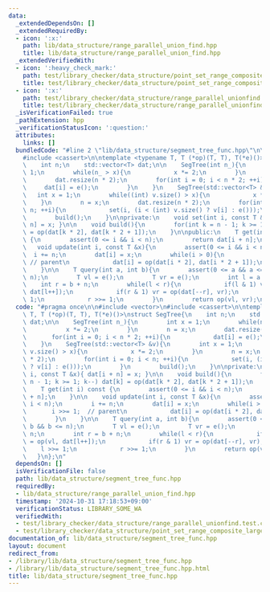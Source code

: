 ```yaml
---
data:
  _extendedDependsOn: []
  _extendedRequiredBy:
  - icon: ':x:'
    path: lib/data_structure/range_parallel_union_find.hpp
    title: lib/data_structure/range_parallel_union_find.hpp
  _extendedVerifiedWith:
  - icon: ':heavy_check_mark:'
    path: test/library_checker/data_structure/point_set_range_composite_large_array.test.cpp
    title: test/library_checker/data_structure/point_set_range_composite_large_array.test.cpp
  - icon: ':x:'
    path: test/library_checker/data_structure/range_parallel_unionfind.test.cpp
    title: test/library_checker/data_structure/range_parallel_unionfind.test.cpp
  _isVerificationFailed: true
  _pathExtension: hpp
  _verificationStatusIcon: ':question:'
  attributes:
    links: []
  bundledCode: "#line 2 \"lib/data_structure/segment_tree_func.hpp\"\n\n#include <vector>\n\
    #include <cassert>\n\ntemplate <typename T, T (*op)(T, T), T(*e)()>\nstruct SegTree{\n\
    \    int n;\n    std::vector<T> dat;\n\n    SegTree(int n_){\n        int x =\
    \ 1;\n        while(n_ > x){\n            x *= 2;\n        }\n        n = x;\n\
    \        dat.resize(n * 2);\n        for(int i = 0; i < n * 2; ++i){\n       \
    \     dat[i] = e();\n        }\n    }\n    SegTree(std::vector<T> &v){\n     \
    \   int x = 1;\n        while((int) v.size() > x){\n            x *= 2;\n    \
    \    }\n        n = x;\n        dat.resize(n * 2);\n        for(int i = 0; i <\
    \ n; ++i){\n            set(i, (i < (int) v.size() ? v[i] : e()));\n        }\n\
    \        build();\n    }\n\nprivate:\n    void set(int i, const T &x){ dat[i +\
    \ n] = x; }\n\n    void build(){\n        for(int k = n - 1; k >= 1; k--) dat[k]\
    \ = op(dat[k * 2], dat[k * 2 + 1]);\n    }\n\npublic:\n    T get(int i) const\
    \ {\n        assert(0 <= i && i < n);\n        return dat[i + n];\n    }\n\n \
    \   void update(int i, const T &x){\n        assert(0 <= i && i < n);\n      \
    \  i += n;\n        dat[i] = x;\n        while(i > 0){\n            i >>= 1; \
    \ // parent\n            dat[i] = op(dat[i * 2], dat[i * 2 + 1]);\n        }\n\
    \    }\n\n    T query(int a, int b){\n        assert(0 <= a && a <= b && b <=\
    \ n);\n        T vl = e();\n        T vr = e();\n        int l = a + n;\n    \
    \    int r = b + n;\n        while(l < r){\n            if(l & 1) vl = op(vl,\
    \ dat[l++]);\n            if(r & 1) vr = op(dat[--r], vr);\n            l >>=\
    \ 1;\n            r >>= 1;\n        }\n        return op(vl, vr);\n    }\n};\n"
  code: "#pragma once\n\n#include <vector>\n#include <cassert>\n\ntemplate <typename\
    \ T, T (*op)(T, T), T(*e)()>\nstruct SegTree{\n    int n;\n    std::vector<T>\
    \ dat;\n\n    SegTree(int n_){\n        int x = 1;\n        while(n_ > x){\n \
    \           x *= 2;\n        }\n        n = x;\n        dat.resize(n * 2);\n \
    \       for(int i = 0; i < n * 2; ++i){\n            dat[i] = e();\n        }\n\
    \    }\n    SegTree(std::vector<T> &v){\n        int x = 1;\n        while((int)\
    \ v.size() > x){\n            x *= 2;\n        }\n        n = x;\n        dat.resize(n\
    \ * 2);\n        for(int i = 0; i < n; ++i){\n            set(i, (i < (int) v.size()\
    \ ? v[i] : e()));\n        }\n        build();\n    }\n\nprivate:\n    void set(int\
    \ i, const T &x){ dat[i + n] = x; }\n\n    void build(){\n        for(int k =\
    \ n - 1; k >= 1; k--) dat[k] = op(dat[k * 2], dat[k * 2 + 1]);\n    }\n\npublic:\n\
    \    T get(int i) const {\n        assert(0 <= i && i < n);\n        return dat[i\
    \ + n];\n    }\n\n    void update(int i, const T &x){\n        assert(0 <= i &&\
    \ i < n);\n        i += n;\n        dat[i] = x;\n        while(i > 0){\n     \
    \       i >>= 1;  // parent\n            dat[i] = op(dat[i * 2], dat[i * 2 + 1]);\n\
    \        }\n    }\n\n    T query(int a, int b){\n        assert(0 <= a && a <=\
    \ b && b <= n);\n        T vl = e();\n        T vr = e();\n        int l = a +\
    \ n;\n        int r = b + n;\n        while(l < r){\n            if(l & 1) vl\
    \ = op(vl, dat[l++]);\n            if(r & 1) vr = op(dat[--r], vr);\n        \
    \    l >>= 1;\n            r >>= 1;\n        }\n        return op(vl, vr);\n \
    \   }\n};\n"
  dependsOn: []
  isVerificationFile: false
  path: lib/data_structure/segment_tree_func.hpp
  requiredBy:
  - lib/data_structure/range_parallel_union_find.hpp
  timestamp: '2024-10-31 17:18:53+09:00'
  verificationStatus: LIBRARY_SOME_WA
  verifiedWith:
  - test/library_checker/data_structure/range_parallel_unionfind.test.cpp
  - test/library_checker/data_structure/point_set_range_composite_large_array.test.cpp
documentation_of: lib/data_structure/segment_tree_func.hpp
layout: document
redirect_from:
- /library/lib/data_structure/segment_tree_func.hpp
- /library/lib/data_structure/segment_tree_func.hpp.html
title: lib/data_structure/segment_tree_func.hpp
---
```

